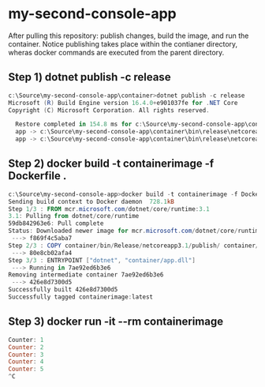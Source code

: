# my-second-console-app

After pulling this repository: publish changes, build the image, and run the container. Notice publishing takes place within the contianer directory, wheras docker commands are executed from the parent directory. 

## Step 1) dotnet publish -c release
```powershell
c:\Source\my-second-console-app\container>dotnet publish -c release
Microsoft (R) Build Engine version 16.4.0+e901037fe for .NET Core
Copyright (C) Microsoft Corporation. All rights reserved.

  Restore completed in 154.8 ms for c:\Source\my-second-console-app\container\app.csproj.
  app -> c:\Source\my-second-console-app\container\bin\release\netcoreapp3.1\app.dll
  app -> c:\Source\my-second-console-app\container\bin\release\netcoreapp3.1\publish\
```

## Step 2) docker build -t containerimage -f Dockerfile .
```powershell
c:\Source\my-second-console-app>docker build -t containerimage -f Dockerfile .
Sending build context to Docker daemon  728.1kB
Step 1/3 : FROM mcr.microsoft.com/dotnet/core/runtime:3.1
3.1: Pulling from dotnet/core/runtime
59db842963e6: Pull complete                                                                                          c73aea2c082a: Pull complete                                                                                          82e5346d5403: Pull complete                                                                                          87d9a89e067f: Pull complete                                                                                          82d6d8f0d407: Pull complete                                                                                          add89cde8d33: Pull complete                                                                                          Digest: sha256:814490388507af9003abd961d62b5c542ebb5defd98151c6a1092550359b8c46
Status: Downloaded newer image for mcr.microsoft.com/dotnet/core/runtime:3.1
 ---> f869f4c5aba7
Step 2/3 : COPY container/bin/Release/netcoreapp3.1/publish/ container/
 ---> 80e8cb02afa4
Step 3/3 : ENTRYPOINT ["dotnet", "container/app.dll"]
 ---> Running in 7ae92ed6b3e6
Removing intermediate container 7ae92ed6b3e6
 ---> 426e8d7300d5
Successfully built 426e8d7300d5
Successfully tagged containerimage:latest
```

## Step 3) docker run -it --rm containerimage
```powershell
Counter: 1
Counter: 2
Counter: 3
Counter: 4
Counter: 5
^C
```
